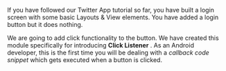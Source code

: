 
If you have followed our Twitter App tutorial so far, you have built a login screen with some basic Layouts & View elements. You have added a login button but it does nothing. 

We are going to add click functionality to the button. We have created this module specifically for introducing **Click Listener** . As an Android developer, this is the first time you will be dealing with a *callback code snippet* which gets executed when a button is clicked. 

